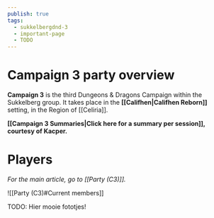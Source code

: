 ```yaml
---
publish: true
tags:
  - sukkelbergdnd-3
  - important-page
  - TODO
---
```

# Campaign 3 party overview
**Campaign 3** is the third Dungeons & Dragons Campaign within the Sukkelberg group. It takes place in the **[[Califhen|Califhen Reborn]]** setting, in the Region of [[Celiria]].

**[[Campaign 3 Summaries|Click here for a summary per session]], courtesy of Kacper.**
# Players
*For the main article, go to [[Party (C3)]].*

![[Party (C3)#Current members]]

TODO: Hier mooie fototjes!